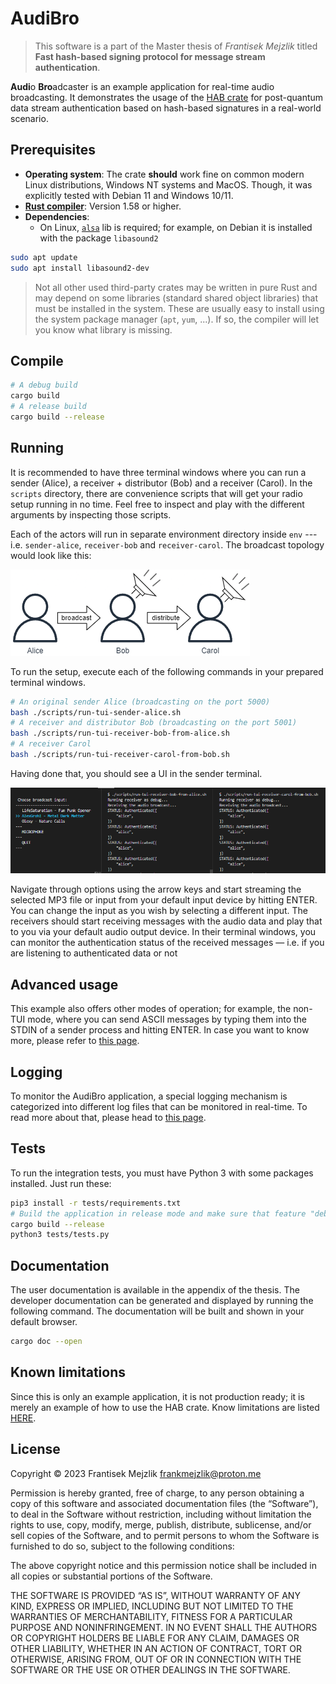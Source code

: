 # AudiBro

> This software is a part of the Master thesis of *Frantisek Mejzlik* titled **Fast hash-based signing protocol for message stream authentication**.

**Audi**o **Bro**adcaster is an example application for real-time audio broadcasting. It demonstrates the usage of the [HAB crate](https://gitlab.mff.cuni.cz/mejzlikf/hab) for post-quantum data stream authentication based on hash-based signatures in a real-world scenario.

## **Prerequisites**

* **Operating system**: The crate **should** work fine on common modern Linux distributions, Windows NT systems and MacOS. Though, it was explicitly tested with Debian 11 and Windows 10/11.
* [**Rust compiler**](https://www.rust-lang.org/learn/get-started): Version 1.58 or higher.
* **Dependencies**:
  * On Linux, [`alsa`](https://wiki.debian.org/ALSA) lib is required; for example, on Debian it is installed with the package `libasound2`

```sh
sudo apt update
sudo apt install libasound2-dev
 ```

> Not all other used third-party crates may be written in pure Rust and may depend on some libraries (standard shared object libraries) that must be installed in the system. These are usually easy to install using the system package manager (`apt`, `yum`, ...). If so, the compiler will let you know what library is missing.

## **Compile**

```sh
# A debug build
cargo build
# A release build
cargo build --release
```

## **Running**

 It is recommended to have three terminal windows where you can run a sender (Alice), a receiver + distributor (Bob) and a receiver (Carol). In the `scripts` directory, there are convenience scripts that will get your radio setup running in no time. Feel free to inspect and play with the different arguments by inspecting those scripts.

Each of the actors will run in separate environment directory inside `env` --- i.e. `sender-alice`, `receiver-bob` and `receiver-carol`. The broadcast topology would look like this:

![Demo sender/distributor/receiver topology](docs/img/audibro-seup.png)

To run the setup, execute each of the following commands in your prepared terminal windows.

```sh
# An original sender Alice (broadcasting on the port 5000)
bash ./scripts/run-tui-sender-alice.sh
# A receiver and distributor Bob (broadcasting on the port 5001)
bash ./scripts/run-tui-receiver-bob-from-alice.sh
# A receiver Carol
bash ./scripts/run-tui-receiver-carol-from-bob.sh
```

Having done that, you should see a UI in the sender terminal.

![AudiBro TUI](docs/img/audibro-tui-playing.png)

Navigate through options using the arrow keys and start streaming the selected MP3 file or input from your default input device by hitting ENTER. You can change the input as you wish by selecting a different input. The receivers should start receiving messages with the audio data and play that to you via your default audio output device. In their terminal windows, you can monitor the authentication status of the received messages — i.e. if you are listening to authenticated data or not

## **Advanced usage**

This example also offers other modes of operation; for example, the non-TUI mode, where you can send ASCII messages by typing them into the STDIN of a sender process and hitting ENTER. In case you want to know more, please refer to [this page](docs/ADVANCED.md).

## **Logging**

To monitor the AudiBro application, a special logging mechanism is categorized into different log files that can be monitored in real-time. To read more about that, please head to [this page](docs/LOGGING.md).

## **Tests**

To run the integration tests, you must have Python 3 with some packages installed. Just run these:

```sh
pip3 install -r tests/requirements.txt
# Build the application in release mode and make sure that feature "debug" is on in the `Cargo.toml` file
cargo build --release
python3 tests/tests.py
```

## **Documentation**

The user documentation is available in the appendix of the thesis. The developer documentation can be generated and displayed by running the following command. The documentation will be built and shown in your default browser.

```sh
cargo doc --open
```

## **Known limitations**

Since this is only an example application, it is not production ready; it is merely an example of how to use the HAB crate. Know limitations are listed [HERE](docs/LIMITATIONS.md).

## **License**

Copyright © 2023 Frantisek Mejzlik <frankmejzlik@proton.me>

Permission is hereby granted, free of charge, to any person obtaining a copy of this software and associated documentation files (the “Software”), to deal in the Software without restriction, including without limitation the rights to use, copy, modify, merge, publish, distribute, sublicense, and/or sell copies of the Software, and to permit persons to whom the Software is furnished to do so, subject to the following conditions:

The above copyright notice and this permission notice shall be included in all copies or substantial portions of the Software.

THE SOFTWARE IS PROVIDED “AS IS”, WITHOUT WARRANTY OF ANY KIND, EXPRESS OR IMPLIED, INCLUDING BUT NOT LIMITED TO THE WARRANTIES OF MERCHANTABILITY, FITNESS FOR A PARTICULAR PURPOSE AND NONINFRINGEMENT. IN NO EVENT SHALL THE AUTHORS OR COPYRIGHT HOLDERS BE LIABLE FOR ANY CLAIM, DAMAGES OR OTHER LIABILITY, WHETHER IN AN ACTION OF CONTRACT, TORT OR OTHERWISE, ARISING FROM, OUT OF OR IN CONNECTION WITH THE SOFTWARE OR THE USE OR OTHER DEALINGS IN THE SOFTWARE.
